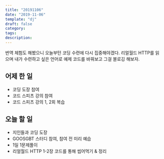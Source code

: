 ```yaml
---
title: "20191106"
date: "2019-11-06"
template: "dj"
draft: false
category: 
tags:
description:
---
```


번역 체험도 해봤으니 오늘부턴 코딩 수련에 다시 집중해야겠다.
리얼월드 HTTP를 읽으며 내가 수련하고 싶은 언어로 예제 코드를 바꿔보고
그걸 블로깅 해보자.

## 어제 한 일

* 코딩 도장 참여
* 코드 스피츠 강의 참여
* 코드 스피츠 강의 1, 2회 복습

## 오늘 할 일

* 지인들과 코딩 도장
* GOOSGBT 스터디 참여, 참여 전 미리 예습
* 1일 1문제풀이
* 리얼월드 HTTP 1-2장 코드를 통해 씹어먹기 & 정리
